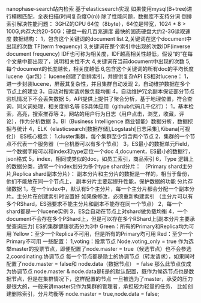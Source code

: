 nanophase-search站内检索
基于elasticsearch实现
如果使用mysql(B+tree)进行模糊匹配，全表扫描(时间复杂度O(n))
除了性能问题，数据库不支持分词
倒排索引解决性能问题：
3GHZ的CPU 64位（8byte），64位是带宽，1024 * 8 > 100G,内存大约20-50G；硬盘一般几百兆速度
最快的固态硬盘大约2-3G读取速度
数据结构：
    1，包含这个关键词的document list
    2,关键词在这个document中出现的次数 TF(term frequency)
    3,关键词在整个索引中出现的次数IDF(inverse document frequency)
    IDF也可称为相关度，IDF越高相关性越低，假设“的”在每个文章中都出现了，说明相关性不大
    4,关键词在当前document中出现的次数
    5,每个document的长度越长，相关度越低
    6,包含这个关键词的所有doc的平均长度
lucene（jar包）：
    lucene创建了倒排索引，并提供复杂API
ES相对lucene：
    1，进一步封装lucene，屏蔽其复杂性，并且集群自动发现
    2，自动维护数据在多个节点上的建立
    3，自动对搜索请求做负载均衡
    4，自动维护冗余副本保证部分节点宕机情况下不会丢失数据
    5，API提供上提供了聚合分析，基于地理位置，符合查询，同义词处理，相关度排名等
ES具体应用（github代码几千亿行）：
    1，基本检索，高亮，搜索推荐等
    2，网站的用户行为日志（用户点击，浏览，收藏，评论），作为分析数据
    3，BI（Business Intelligence 商业智能）数据分析，数据挖掘与统计
    4，ELK（elasticsearch[数据存储],Logstash[日志采集],Kibana[可视化]）
ES核心概念：
    1.cluster集群，每个集群至少包含两个节点
    2，集群的一个节点不代表一个服务器（一台机器可以有多个节点）
    3，ES最小的数据单元Field，一个数据字段可以和index和type定位一个doc
    4,document，ES最小的数据行，json格式
    5，index，相同或类似的doc，如员工索引，商品索引
    6，Type 逻辑上的数据分类，通常一个index划分为多个type
shard分片：
（Primary shard主分片,Replica shard副本分片）：
副本分片和主分片的数据是一样的，相当于备份，他们不能放在同一个节点上，
副本分片主要起提升性能，保护数据的功能
分片存储数据
1，在一个index中，默认有5个主分片，每一个主分片都会分配一个副本分片。主分片在创建索引时设置好
如果像修改，必须重新构建索引
（主分片可以有多个RShard，ES强要求不能主分片和副本不能存在同一个节点）
2，每一个shard都是一个lucene实例
3，ES会自动在节点上对shard做负载均衡
4，一个document不会存在多个PShard上，但是可以存在多个RShard上[副本分片主要承受查询压力]
ES的集群健康状态分为3中
Green：所有的Primary和Replica均为可用
Yellow：至少一个Replica不可用，但是所有的Primary均可用
Red：至少一个Primary不可用
一些配置：
1,voting：投票节点
Node.voting_only = true
作为选举master的投票节点，即便配置了node.master = true（候选节点）也不会参选
2,coordinating:协调节点
每一个节点都是隐士的协调节点（转发请求），如果同时配置了node.master = false和 node.data（数据节点） = false
那么此节点仅成为协调节点
node.master & node.data是E是的默认配置，既作为候选节点也是数据节点，但是在集群情况下，这样配置的节点
一旦被选为了master，承受的压力是很大的，一般来讲master只作为集群的管理者，承担较为轻量的任务，
比如创建删除索引，分片均衡等
node.master = true,node.data = false;


    
    